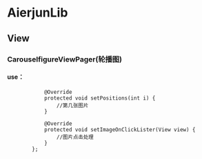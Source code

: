 # AierjunLib
## View
### CarouselfigureViewPager(轮播图)
#### use： 
``` new CarouselfigureViewPager(context,viewPager,linearLayout,list) {
            @Override
            protected void setPositions(int i) {
                //第几张图片
            }

            @Override
            protected void setImageOnClickLister(View view) {
                //图片点击处理
            }
        };
```
